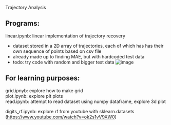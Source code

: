 Trajectory Analysis  

## Programs:
linear.ipynb: linear implementation of trajectory recovery
* dataset stored in a 2D array of trajectories, each of which has has their own sequence of points based on csv file
* already made up to finding MAE, but with hardcoded test data
* todo: try code with random and bigger test data
![image](https://user-images.githubusercontent.com/72503180/128402415-5e071dd8-0f7a-4294-bdd5-a2eaa6ce0b43.png)


## For learning purposes:  
grid.ipnyb: explore how to make grid  
plot.ipynb: explore plt plots  
read.ipynb: attempt to read dataset using numpy dataframe, explore 3d plot  

digits_rf.ipynb: explore rf from youtube with sklearn.datasets (https://www.youtube.com/watch?v=ok2s1vV9XW0)  
